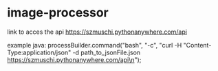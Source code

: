 # image-processor
link to acces the api https://szmuschi.pythonanywhere.com/api


example java:
processBuilder.command("bash", "-c", "curl -H \"Content-Type:application/json\" -d path_to_jsonFile.json https://szmuschi.pythonanywhere.com/api\n");
